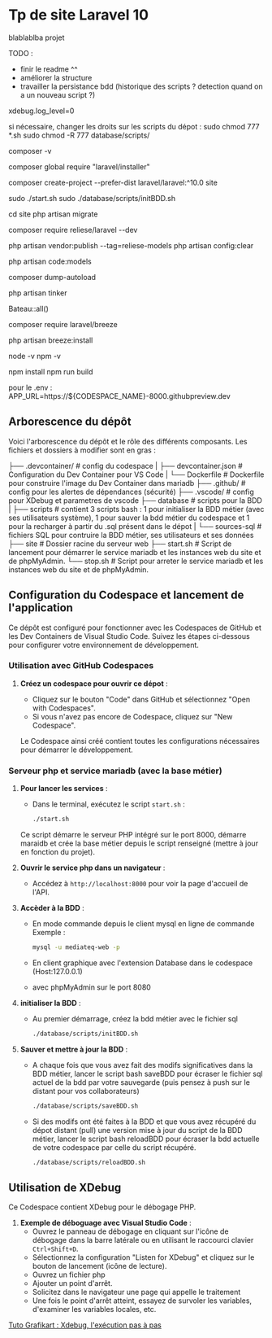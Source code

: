 # Tp de site Laravel 10

blablablba projet

TODO :
- finir le readme ^^
- améliorer la structure
- travailler la persistance bdd (historique des scripts ? detection quand on a un nouveau script ?)


xdebug.log_level=0

si nécessaire, changer les droits sur les scripts du dépot :
sudo chmod 777 *.sh
sudo chmod -R 777 database/scripts/


composer -v

composer global require "laravel/installer" 


composer create-project --prefer-dist laravel/laravel:^10.0 site

sudo ./start.sh 
sudo ./database/scripts/initBDD.sh


cd site
php artisan migrate


composer require reliese/laravel --dev

php artisan vendor:publish --tag=reliese-models
php artisan config:clear

php artisan code:models


composer dump-autoload

php artisan tinker

Bateau::all()

composer require laravel/breeze

php artisan breeze:install

node -v
npm -v

npm install
npm run build

pour le .env :
APP_URL=https://${CODESPACE_NAME}-8000.githubpreview.dev

## Arborescence du dépôt

Voici l'arborescence du dépôt et le rôle des différents composants. Les fichiers et dossiers à modifier sont en gras :

├── .devcontainer/ # config du codespace
|  ├── devcontainer.json # Configuration du Dev Container pour VS Code
|  └── Dockerfile # Dockerfile pour construire l'image du Dev Container  dans mariadb 
├── .github/ # config pour les alertes de dépendances (sécurité)
├── .vscode/ # config pour XDebug et parametres de vscode
├── database # scripts pour la BDD
|  ├── scripts # contient 3 scripts bash : 1 pour initialiser la BDD métier (avec ses utilisateurs système), 1 pour sauver la bdd métier du codespace et 1 pour la recharger à partir du .sql présent dans le dépot
|  └── sources-sql # fichiers SQL pour contruire la BDD métier, ses utilisateurs et ses données 
├── site # Dossier racine du serveur web
├── start.sh # Script de lancement pour démarrer le service mariadb et les instances web du site et de phpMyAdmin.
└── stop.sh # Script pour arreter le service mariadb et les instances web du site et de phpMyAdmin.


## Configuration du Codespace et lancement de l'application

Ce dépôt est configuré pour fonctionner avec les Codespaces de GitHub et les Dev Containers de Visual Studio Code. Suivez les étapes ci-dessous pour configurer votre environnement de développement.


### Utilisation avec GitHub Codespaces
1. **Créez un codespace pour ouvrir ce dépot** :
   - Cliquez sur le bouton "Code" dans GitHub et sélectionnez "Open with Codespaces".
   - Si vous n'avez pas encore de Codespace, cliquez sur "New Codespace".

   Le Codespace ainsi créé contient toutes les configurations nécessaires pour démarrer le développement.

### Serveur php et service mariadb (avec la base métier)

1. **Pour lancer les services** :
   - Dans le terminal, exécutez le script `start.sh` :
     ```bash
     ./start.sh
     ```
   Ce script démarre le serveur PHP intégré sur le port 8000, démarre maraidb et crée la base métier depuis le script renseigné (mettre à jour en fonction du projet).

2. **Ouvrir le service php dans un navigateur** :
   - Accédez à `http://localhost:8000` pour voir la page d'accueil de l'API.

3. **Accèder à la BDD** :
   - En mode commande depuis le client mysql en ligne de commande
   Exemple : 
      ```bash
      mysql -u mediateq-web -p
      ```
   - En client graphique avec l'extension Database dans le codespace (Host:127.0.0.1)

   - avec phpMyAdmin sur le port 8080

4. **initialiser la BDD** :
   - Au premier démarrage, créez la bdd métier avec le fichier sql 
      ```bash
      ./database/scripts/initBDD.sh 
      ```

5. **Sauver et mettre à jour la BDD** :
   - A chaque fois que vous avez fait des modifs significatives dans la BDD métier, lancer le script bash saveBDD pour écraser le fichier sql actuel de la bdd par votre sauvegarde (puis pensez à push sur le distant pour vos collaborateurs)
      ```bash
      ./database/scripts/saveBDD.sh 
      ```
   - Si des modifs ont été faites à la BDD et que vous avez récupéré du dépot distant (pull) une version mise à jour du script de la BDD métier, lancer le script bash reloadBDD pour écraser la bdd actuelle de votre codespace par celle du script récupéré.
      ```bash
      ./database/scripts/reloadBDD.sh 
      ```

## Utilisation de XDebug

Ce Codespace contient XDebug pour le débogage PHP. 

1. **Exemple de déboguage avec Visual Studio Code** :
   - Ouvrez le panneau de débogage en cliquant sur l'icône de débogage dans la barre latérale ou en utilisant le raccourci clavier `Ctrl+Shift+D`.
   - Sélectionnez la configuration "Listen for XDebug" et cliquez sur le bouton de lancement (icône de lecture).
   - Ouvrez un fichier php
   - Ajouter un point d'arrêt.
   - Solicitez dans le navigateur une page qui appelle le traitement
   - Une fois le point d'arrêt atteint, essayez de survoler les variables, d'examiner les variables locales, etc.

[Tuto Grafikart : Xdebug, l'exécution pas à pas ](https://grafikart.fr/tutoriels/xdebug-breakpoint-834)



